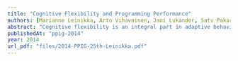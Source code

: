 ```yaml
---
title: "Cognitive Flexibility and Programming Performance"
authors: [Marianne Leinikka, Arto Vihavainen, Jani Lukander, Satu Pakarinen]
abstract: "Cognitive flexibility is an integral part in adaptive behavior such as learning, and can be seen as one explaining factor in performance in various tasks. In this study, we explore the possibilities of a dynamic psychological test that can be administered online to assess cognitive flexibility and apply the test across a student population that is learning to program. While our results imply that cognitive flexibility has little correlation with the score of a traditional pen-and-paper programming exam as well as the students' average grade from their first semester of studies, cognitive flexibility does play a role in the efficiency with which students solve programming errors. Moreover, our results imply that while cognitive flexibility correlates with the students' efficiency in solving programming errors, the correlation is more evident with novice programmers than with programmers with existing experience."
publishedAt: "ppig-2014"
year: 2014
url_pdf: "files/2014-PPIG-25th-Leinikka.pdf"
---
```

